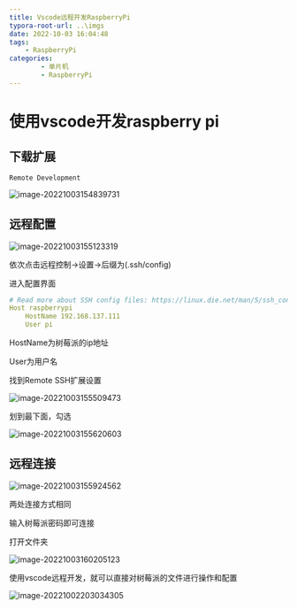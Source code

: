 ```yaml
---
title: Vscode远程开发RaspberryPi
typora-root-url: ..\imgs
date: 2022-10-03 16:04:48
tags: 
    - RaspberryPi
categories: 
        - 单片机
        - RaspberryPi
---
```


# 使用vscode开发raspberry pi

## 下载扩展

`Remote Development`

![image-20221003154839731](https://ghigher-picture-bed.oss-cn-qingdao.aliyuncs.com/img/image-20221003154839731.png)

## 远程配置

![image-20221003155123319](https://ghigher-picture-bed.oss-cn-qingdao.aliyuncs.com/img/image-20221003155123319.png)

依次点击远程控制->设置->后缀为(.ssh/config)

进入配置界面

```yaml
# Read more about SSH config files: https://linux.die.net/man/5/ssh_config
Host raspberrypi
    HostName 192.168.137.111
    User pi
```



HostName为树莓派的ip地址

User为用户名

找到Remote SSH扩展设置

![image-20221003155509473](https://ghigher-picture-bed.oss-cn-qingdao.aliyuncs.com/img/image-20221003155509473.png)

划到最下面，勾选

![image-20221003155620603](https://ghigher-picture-bed.oss-cn-qingdao.aliyuncs.com/img/image-20221003155620603.png)

## 远程连接

![image-20221003155924562](https://ghigher-picture-bed.oss-cn-qingdao.aliyuncs.com/img/image-20221003155924562.png)

两处连接方式相同

输入树莓派密码即可连接

打开文件夹

![image-20221003160205123](https://ghigher-picture-bed.oss-cn-qingdao.aliyuncs.com/img/image-20221003160205123.png)

使用vscode远程开发，就可以直接对树莓派的文件进行操作和配置

![image-20221002203034305](https://ghigher-picture-bed.oss-cn-qingdao.aliyuncs.com/img/image-20221002203034305.png)
